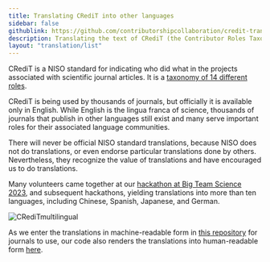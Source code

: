 ```yaml
---
title: Translating CRediT into other languages
sidebar: false
githublink: https://github.com/contributorshipcollaboration/credit-translation
description: Translating the text of CRediT (the Contributor Roles Taxonomy) from English into other languages.
layout: "translation/list"
---
```


CRediT is a NISO standard for indicating who did what in the projects associated with scientific journal articles. It is a [taxonomy of 14 different roles](https://credit.niso.org).

CRediT is being used by thousands of journals, but officially it is available only in English. While English is the lingua franca of science, thousands of journals that publish in other languages still exist and many serve important roles for their associated language communities.

There will never be official NISO standard translations, because NISO does not do translations, or even endorse particular translations done by others. Nevertheless, they recognize the value of translations and have encouraged us to do translations.

Many volunteers came together at our [hackathon at Big Team Science 2023](https://contributorshipcollaboration.github.io/blog/translation/), and subsequent hackathons, yielding translations into more than ten languages, including Chinese, Spanish, Japanese, and German.

![CRediTmultilingual](https://github.com/user-attachments/assets/e5e2191d-717b-44ba-8e38-f62fe496a8a9)

As we enter the translations in machine-readable form in [this repository](https://github.com/contributorshipcollaboration/credit-translation) 
 for journals to use, our code also renders the translations into human-readable form [here](https://contributorshipcollaboration.github.io/projects/translation/completed/).
